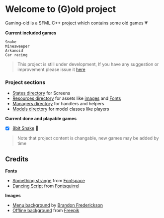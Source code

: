 # Welcome to (G)old project
Gaming-old is a SFML C++ project which contains some old games :heartpulse:

**Current included games**
```
Snake
Minesweeper
Arkanoid
Car racing
```
> This project is still under development, If you have any suggestion or improvement please issue it [here](https://github.com/Waelahmed99/-G-old/issues/new)

### Project sections  
- [States directory](States) for Screens  
- [Resources directory](Resources) for assets like [images](Resources/res) and [Fonts](Resources/fonts)
- [Managers directory](Managers) for handlers and helpers
- [Models directory](model) for model classes like players

**Current done and playable games**
- [x] [8bit Snake](States/SnakeState.h) :snake:

> Note that project content is changable, new games may be added by time

## Credits
**Fonts**  
- [Something strange](https://github.com/Waelahmed99/Gold/blob/master/Resources/fonts/SomethingStrange-vjYD.ttf) from [Fontspace](https://www.fontspace.com/jonathan-s-harris/something-strange)
- [Dancing Script](https://github.com/Waelahmed99/Gold/blob/master/Resources/fonts/SomethingStrange-vjYD.ttf) from [Fontsquirrel](https://www.fontsquirrel.com/fonts/dancing-script-ot)  

**Images**
- [Menu background](https://github.com/Waelahmed99/Gold/blob/master/Resources/res/menu_background.jpg) by [Brandon Frederickson](https://dribbble.com/BfredDesign)
- [Offline background](https://github.com/Waelahmed99/Gold/blob/master/Resources/res/offline_background.jpg) from [Freepik](https://www.freepik.com/free-photos-vectors/background)
